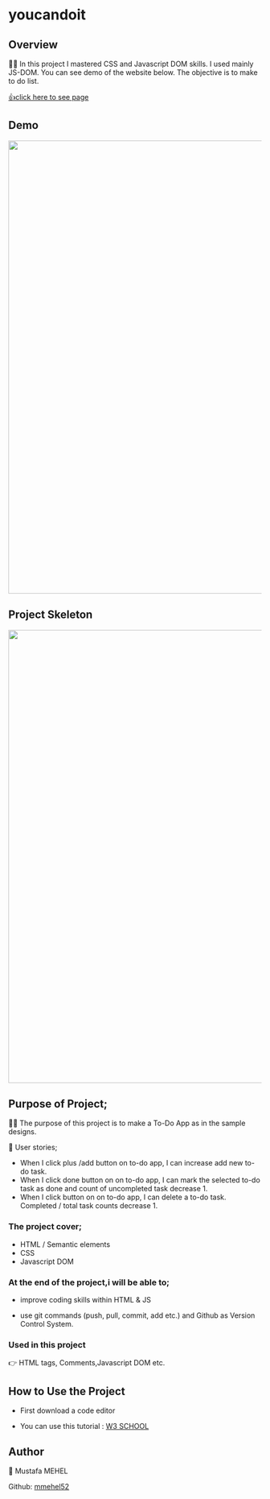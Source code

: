 # youcandoit
## Overview

👨‍💻 In this project I mastered CSS and Javascript DOM skills. I used mainly JS-DOM. You can see demo of the website below. The objective is to make to do list.

 [👍click here to see page]()
 
## Demo
<img src="" width="900"/>


## Project Skeleton

<img src="" width="900"/>

      
## Purpose of Project;
👨‍💻 The purpose of this project is to make a To-Do App as in the sample designs.

 📙 User stories;
   * When I click plus /add button on to-do app, I can increase add new to-do task.
   * When I click done button on on to-do app, I can mark the selected to-do task as done and count of uncompleted task decrease 1.
   * When I click button on on to-do app, I can delete a to-do task. Completed / total task counts decrease 1.
### The project cover;

- HTML / Semantic elements
- CSS
- Javascript DOM
### At the end of the project,i will be able to;
- improve coding skills within HTML & JS 

- use git commands (push, pull, commit, add etc.) and Github as Version Control System.

### Used in this project
👉 HTML tags, Comments,Javascript DOM etc.

##  How to Use the Project
* First download a code editor

* You can use this tutorial : [W3 SCHOOL](https://www.w3schools.com/html/html_images.asp)

## Author
👤 Mustafa MEHEL


Github: [mmehel52](https://github.com/mmehel52)
